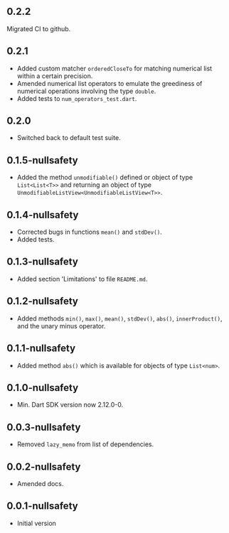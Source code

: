 ## 0.2.2

Migrated CI to github.

## 0.2.1

- Added custom matcher `orderedCloseTo` for matching numerical list
  within a certain precision.
- Amended numerical list operators to emulate the greediness of
  numerical operations involving the type `double`.
- Added tests to `num_operators_test.dart`.

## 0.2.0

- Switched back to default test suite.

## 0.1.5-nullsafety

- Added the method `unmodifiable()` defined or object of type `List<List<T>>`
  and returning an object of type `UnmodifiableListView<UnmodifiableListView<T>>`.


## 0.1.4-nullsafety

- Corrected bugs in functions `mean()` and `stdDev()`.
- Added tests.

## 0.1.3-nullsafety

- Added section 'Limitations' to file `README.md`.

## 0.1.2-nullsafety

- Added methods `min()`, `max()`, `mean()`, `stdDev()`, `abs()`, `innerProduct()`, and the unary minus operator.

## 0.1.1-nullsafety

- Added method `abs()` which is available for objects of type `List<num>`.

## 0.1.0-nullsafety

- Min. Dart SDK version now 2.12.0-0.

## 0.0.3-nullsafety

- Removed `lazy_memo` from list of dependencies.

## 0.0.2-nullsafety

- Amended docs.

## 0.0.1-nullsafety

- Initial version
